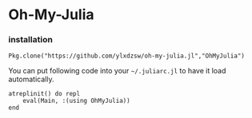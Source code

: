Oh-My-Julia
===========

### installation

```
Pkg.clone("https://github.com/ylxdzsw/oh-my-julia.jl","OhMyJulia")
```

You can put following code into your `~/.juliarc.jl` to have it load automatically.

```
atreplinit() do repl
    eval(Main, :(using OhMyJulia))
end
```
